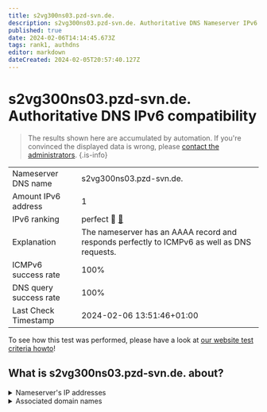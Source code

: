 ```yaml
---
title: s2vg300ns03.pzd-svn.de.
description: s2vg300ns03.pzd-svn.de. Authoritative DNS Nameserver IPv6 compatibility
published: true
date: 2024-02-06T14:14:45.673Z
tags: rank1, authdns
editor: markdown
dateCreated: 2024-02-05T20:57:40.127Z
---
```


# s2vg300ns03.pzd-svn.de. Authoritative DNS IPv6 compatibility

> The results shown here are accumulated by automation. If you're convinced the displayed data is wrong, please [contact the administrators](/howto/chat). 
{.is-info}




|   |   |
| - | - |
| Nameserver DNS name | s2vg300ns03.pzd-svn.de.
| Amount IPv6 address | 1
| IPv6 ranking | perfect :1st_place_medal: [🔗](/howto/ranking) |
| Explanation | The nameserver has an AAAA record and responds perfectly to ICMPv6 as well as DNS requests. |
| ICMPv6 success rate | 100%|
| DNS query success rate | 100% |
| Last Check Timestamp | 2024-02-06 13:51:46+01:00 |

To see how this test was performed, please have a look at [our website test criteria howto](/howto/testcriteria/authdns)!


## What is s2vg300ns03.pzd-svn.de. about?




<details>
<summary>Nameserver's IP addresses</summary>

2a02:101c:1800:1300::12

</details>



<details>
<summary>Associated domain names</summary>

www.sachsen.de

</details>
